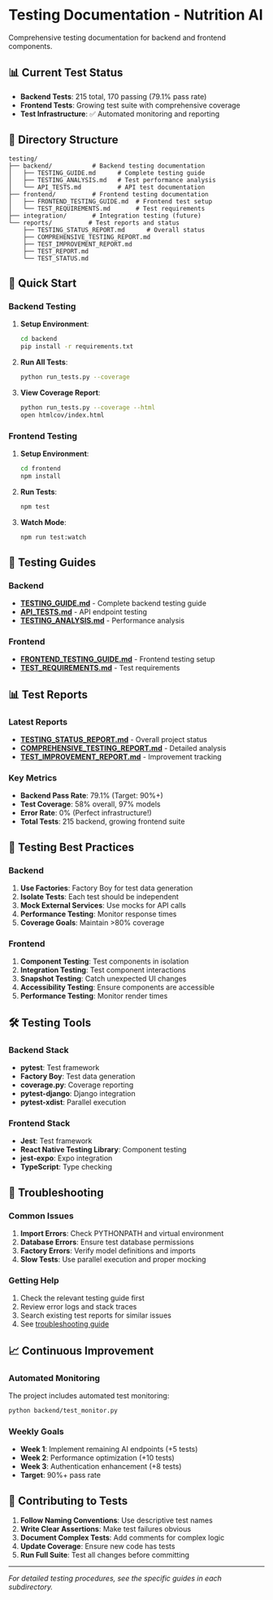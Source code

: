 # Testing Documentation - Nutrition AI

Comprehensive testing documentation for backend and frontend components.

## 📊 Current Test Status

- **Backend Tests**: 215 total, 170 passing (79.1% pass rate)
- **Frontend Tests**: Growing test suite with comprehensive coverage
- **Test Infrastructure**: ✅ Automated monitoring and reporting

## 📁 Directory Structure

```
testing/
├── backend/           # Backend testing documentation
│   ├── TESTING_GUIDE.md      # Complete testing guide
│   ├── TESTING_ANALYSIS.md   # Test performance analysis
│   └── API_TESTS.md          # API test documentation
├── frontend/          # Frontend testing documentation
│   ├── FRONTEND_TESTING_GUIDE.md  # Frontend test setup
│   └── TEST_REQUIREMENTS.md       # Test requirements
├── integration/       # Integration testing (future)
└── reports/          # Test reports and status
    ├── TESTING_STATUS_REPORT.md      # Overall status
    ├── COMPREHENSIVE_TESTING_REPORT.md
    ├── TEST_IMPROVEMENT_REPORT.md
    ├── TEST_REPORT.md
    └── TEST_STATUS.md
```

## 🚀 Quick Start

### Backend Testing

1. **Setup Environment**:

   ```bash
   cd backend
   pip install -r requirements.txt
   ```

2. **Run All Tests**:

   ```bash
   python run_tests.py --coverage
   ```

3. **View Coverage Report**:
   ```bash
   python run_tests.py --coverage --html
   open htmlcov/index.html
   ```

### Frontend Testing

1. **Setup Environment**:

   ```bash
   cd frontend
   npm install
   ```

2. **Run Tests**:

   ```bash
   npm test
   ```

3. **Watch Mode**:
   ```bash
   npm run test:watch
   ```

## 📖 Testing Guides

### Backend

- **[TESTING_GUIDE.md](./backend/TESTING_GUIDE.md)** - Complete backend testing guide
- **[API_TESTS.md](./backend/API_TESTS.md)** - API endpoint testing
- **[TESTING_ANALYSIS.md](./backend/TESTING_ANALYSIS.md)** - Performance analysis

### Frontend

- **[FRONTEND_TESTING_GUIDE.md](./frontend/FRONTEND_TESTING_GUIDE.md)** - Frontend testing setup
- **[TEST_REQUIREMENTS.md](./frontend/TEST_REQUIREMENTS.md)** - Test requirements

## 📊 Test Reports

### Latest Reports

- **[TESTING_STATUS_REPORT.md](./reports/TESTING_STATUS_REPORT.md)** - Overall project status
- **[COMPREHENSIVE_TESTING_REPORT.md](./reports/COMPREHENSIVE_TESTING_REPORT.md)** - Detailed analysis
- **[TEST_IMPROVEMENT_REPORT.md](./reports/TEST_IMPROVEMENT_REPORT.md)** - Improvement tracking

### Key Metrics

- **Backend Pass Rate**: 79.1% (Target: 90%+)
- **Test Coverage**: 58% overall, 97% models
- **Error Rate**: 0% (Perfect infrastructure!)
- **Total Tests**: 215 backend, growing frontend suite

## 🎯 Testing Best Practices

### Backend

1. **Use Factories**: Factory Boy for test data generation
2. **Isolate Tests**: Each test should be independent
3. **Mock External Services**: Use mocks for API calls
4. **Performance Testing**: Monitor response times
5. **Coverage Goals**: Maintain >80% coverage

### Frontend

1. **Component Testing**: Test components in isolation
2. **Integration Testing**: Test component interactions
3. **Snapshot Testing**: Catch unexpected UI changes
4. **Accessibility Testing**: Ensure components are accessible
5. **Performance Testing**: Monitor render times

## 🛠️ Testing Tools

### Backend Stack

- **pytest**: Test framework
- **Factory Boy**: Test data generation
- **coverage.py**: Coverage reporting
- **pytest-django**: Django integration
- **pytest-xdist**: Parallel execution

### Frontend Stack

- **Jest**: Test framework
- **React Native Testing Library**: Component testing
- **jest-expo**: Expo integration
- **TypeScript**: Type checking

## 🚨 Troubleshooting

### Common Issues

1. **Import Errors**: Check PYTHONPATH and virtual environment
2. **Database Errors**: Ensure test database permissions
3. **Factory Errors**: Verify model definitions and imports
4. **Slow Tests**: Use parallel execution and proper mocking

### Getting Help

1. Check the relevant testing guide first
2. Review error logs and stack traces
3. Search existing test reports for similar issues
4. See [troubleshooting guide](../guides/TROUBLESHOOTING.md)

## 📈 Continuous Improvement

### Automated Monitoring

The project includes automated test monitoring:

```bash
python backend/test_monitor.py
```

### Weekly Goals

- **Week 1**: Implement remaining AI endpoints (+5 tests)
- **Week 2**: Performance optimization (+10 tests)
- **Week 3**: Authentication enhancement (+8 tests)
- **Target**: 90%+ pass rate

## 🎯 Contributing to Tests

1. **Follow Naming Conventions**: Use descriptive test names
2. **Write Clear Assertions**: Make test failures obvious
3. **Document Complex Tests**: Add comments for complex logic
4. **Update Coverage**: Ensure new code has tests
5. **Run Full Suite**: Test all changes before committing

---

_For detailed testing procedures, see the specific guides in each subdirectory._
